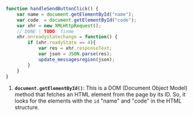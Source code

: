 ```jsx
function handleSendButtonClick() {
    var name = document.getElementById("name");
    var code  = document.getElementById("code");
    var xhr = new XMLHttpRequest();
    // DONE | TODO: fixme
    xhr.onreadystatechange = function() {
        if (xhr.readyState == 4){
            var res = xhr.responseText;
            var json = JSON.parse(res);
            update_messagesregion(json);
        }
    }
}
```

1. **`document.getElementById()`**: This is a DOM (Document Object Model) method that fetches an HTML element from the page by its ID. So, it looks for the elements with the `id` "name" and "code" in the HTML structure.


